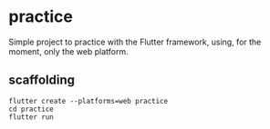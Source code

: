 # practice

Simple project to practice with the Flutter framework, using, for the moment, only the web platform.

## scaffolding

```shell
flutter create --platforms=web practice
cd practice
flutter run
```
